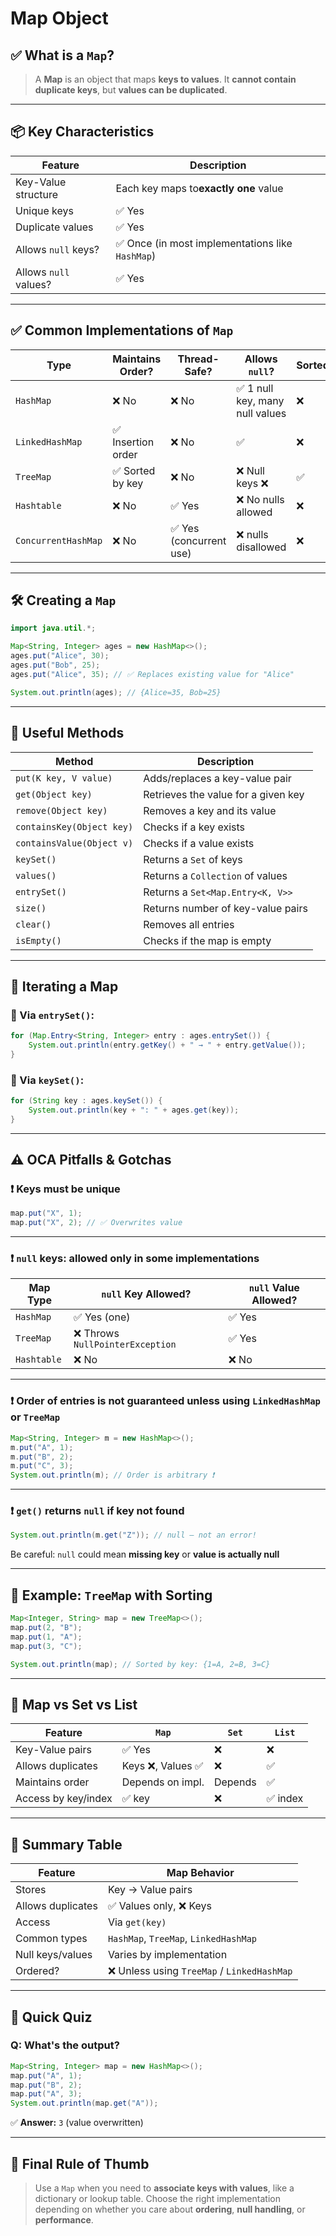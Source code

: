 # Map Object

## ✅ What is a `Map`?

> A **Map** is an object that maps **keys to values**.
> It **cannot contain duplicate keys**, but **values can be duplicated**.

---

## 📦 Key Characteristics

| Feature                 | Description                                        |
| ----------------------- | -------------------------------------------------- |
| Key-Value structure     | Each key maps to**exactly one** value        |
| Unique keys             | ✅ Yes                                             |
| Duplicate values        | ✅ Yes                                             |
| Allows `null` keys?   | ✅ Once (in most implementations like `HashMap`) |
| Allows `null` values? | ✅ Yes                                             |

---

## ✅ Common Implementations of `Map`

| Type                  | Maintains Order?   | Thread-Safe?            | Allows `null`?                | Sorted? |
| --------------------- | ------------------ | ----------------------- | ------------------------------- | ------- |
| `HashMap`           | ❌ No              | ❌ No                   | ✅ 1 null key, many null values | ❌      |
| `LinkedHashMap`     | ✅ Insertion order | ❌ No                   | ✅                              | ❌      |
| `TreeMap`           | ✅ Sorted by key   | ❌ No                   | ❌ Null keys ❌                 | ✅      |
| `Hashtable`         | ❌ No              | ✅ Yes                  | ❌ No nulls allowed             | ❌      |
| `ConcurrentHashMap` | ❌ No              | ✅ Yes (concurrent use) | ❌ nulls disallowed             | ❌      |

---

## 🛠️ Creating a `Map`

```java
import java.util.*;

Map<String, Integer> ages = new HashMap<>();
ages.put("Alice", 30);
ages.put("Bob", 25);
ages.put("Alice", 35); // ✅ Replaces existing value for "Alice"

System.out.println(ages); // {Alice=35, Bob=25}
```

---

## 🧰 Useful Methods

| Method                      | Description                         |
| --------------------------- | ----------------------------------- |
| `put(K key, V value)`     | Adds/replaces a key-value pair      |
| `get(Object key)`         | Retrieves the value for a given key |
| `remove(Object key)`      | Removes a key and its value         |
| `containsKey(Object key)` | Checks if a key exists              |
| `containsValue(Object v)` | Checks if a value exists            |
| `keySet()`                | Returns a `Set` of keys           |
| `values()`                | Returns a `Collection` of values  |
| `entrySet()`              | Returns a `Set<Map.Entry<K, V>>`  |
| `size()`                  | Returns number of key-value pairs   |
| `clear()`                 | Removes all entries                 |
| `isEmpty()`               | Checks if the map is empty          |

---

## 🧪 Iterating a Map

### 🔹 Via `entrySet()`:

```java
for (Map.Entry<String, Integer> entry : ages.entrySet()) {
    System.out.println(entry.getKey() + " → " + entry.getValue());
}
```

### 🔹 Via `keySet()`:

```java
for (String key : ages.keySet()) {
    System.out.println(key + ": " + ages.get(key));
}
```

---

## ⚠️ OCA Pitfalls & Gotchas

### ❗ Keys must be **unique**

```java
map.put("X", 1);
map.put("X", 2); // ✅ Overwrites value
```

---

### ❗ `null` keys: allowed only in some implementations

| Map Type      | `null` Key Allowed?              | `null` Value Allowed? |
| ------------- | ---------------------------------- | ----------------------- |
| `HashMap`   | ✅ Yes (one)                       | ✅ Yes                  |
| `TreeMap`   | ❌ Throws `NullPointerException` | ✅ Yes                  |
| `Hashtable` | ❌ No                              | ❌ No                   |

---

### ❗ Order of entries is **not guaranteed** unless using `LinkedHashMap` or `TreeMap`

```java
Map<String, Integer> m = new HashMap<>();
m.put("A", 1);
m.put("B", 2);
m.put("C", 3);
System.out.println(m); // Order is arbitrary ❗
```

---

### ❗ `get()` returns `null` if key not found

```java
System.out.println(m.get("Z")); // null — not an error!
```

Be careful: `null` could mean **missing key** or **value is actually null**

---

## 📌 Example: `TreeMap` with Sorting

```java
Map<Integer, String> map = new TreeMap<>();
map.put(2, "B");
map.put(1, "A");
map.put(3, "C");

System.out.println(map); // Sorted by key: {1=A, 2=B, 3=C}
```

---

## 🔁 Map vs Set vs List

| Feature             | `Map`            | `Set` | `List` |
| ------------------- | ------------------ | ------- | -------- |
| Key-Value pairs     | ✅ Yes             | ❌      | ❌       |
| Allows duplicates   | Keys ❌, Values ✅ | ❌      | ✅       |
| Maintains order     | Depends on impl.   | Depends | ✅       |
| Access by key/index | ✅ key             | ❌      | ✅ index |

---

## 🧠 Summary Table

| Feature           | Map Behavior                                    |
| ----------------- | ----------------------------------------------- |
| Stores            | Key → Value pairs                              |
| Allows duplicates | ✅ Values only, ❌ Keys                         |
| Access            | Via `get(key)`                                |
| Common types      | `HashMap`, `TreeMap`, `LinkedHashMap`     |
| Null keys/values  | Varies by implementation                        |
| Ordered?          | ❌ Unless using `TreeMap` / `LinkedHashMap` |

---

## 🧪 Quick Quiz

### Q: What's the output?

```java
Map<String, Integer> map = new HashMap<>();
map.put("A", 1);
map.put("B", 2);
map.put("A", 3);
System.out.println(map.get("A"));
```

✅ **Answer:** `3` (value overwritten)

---

## 🎯 Final Rule of Thumb

> Use a `Map` when you need to **associate keys with values**, like a dictionary or lookup table.
> Choose the right implementation depending on whether you care about **ordering**, **null handling**, or **performance**.

